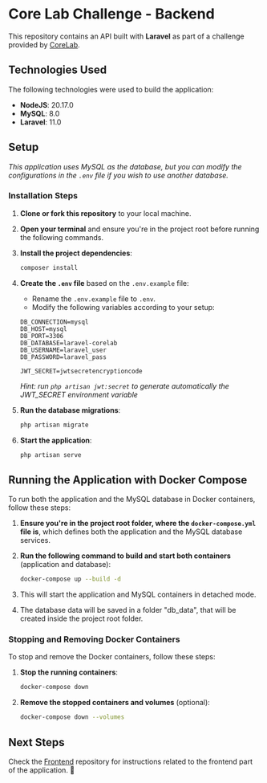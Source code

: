 # Core Lab Challenge - Backend

This repository contains an API built with **Laravel** as part of a challenge provided by [CoreLab](https://www.corelab.com.br/pt).

## Technologies Used

The following technologies were used to build the application:

- **NodeJS**: 20.17.0
- **MySQL**: 8.0
- **Laravel**: 11.0

## Setup

*This application uses MySQL as the database, but you can modify the configurations in the `.env` file if you wish to use another database.*

### Installation Steps

1. **Clone or fork this repository** to your local machine.
   
2. **Open your terminal** and ensure you're in the project root before running the following commands.

3. **Install the project dependencies**:
   ```bash
   composer install
   ```

4. **Create the `.env` file** based on the `.env.example` file:
   - Rename the `.env.example` file to `.env`.
   - Modify the following variables according to your setup:

   ```env
   DB_CONNECTION=mysql
   DB_HOST=mysql
   DB_PORT=3306
   DB_DATABASE=laravel-corelab
   DB_USERNAME=laravel_user
   DB_PASSWORD=laravel_pass

   JWT_SECRET=jwtsecretencryptioncode
   ```
   *Hint: run ```php artisan jwt:secret``` to generate automatically the JWT_SECRET environment variable*

5. **Run the database migrations**:
   ```bash
   php artisan migrate
   ```

6. **Start the application**:
   ```bash
   php artisan serve
   ```

## Running the Application with Docker Compose

To run both the application and the MySQL database in Docker containers, follow these steps:

1. **Ensure you're in the project root folder, where the `docker-compose.yml` file is**, which defines both the application and the MySQL database services.

2. **Run the following command to build and start both containers** (application and database):
   ```bash
   docker-compose up --build -d
   ```

3. This will start the application and MySQL containers in detached mode.

4. The database data will be saved in a folder "db_data", that will be created inside the project root folder. 

### Stopping and Removing Docker Containers

To stop and remove the Docker containers, follow these steps:

1. **Stop the running containers**:
   ```bash
   docker-compose down
   ```

2. **Remove the stopped containers and volumes** (optional):
   ```bash
   docker-compose down --volumes

## Next Steps

Check the [Frontend](https://github.com/caio-ferreira-dev/corelab-challenge-web-app-php) repository for instructions related to the frontend part of the application. 🚀
